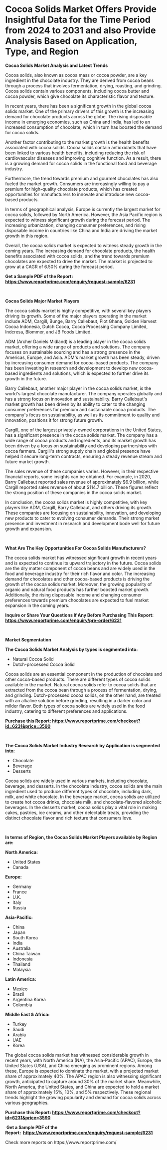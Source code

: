 <p><h1>Cocoa Solids Market Offers Provide Insightful Data for the Time Period from 2024 to 2031 and also Provide Analysis Based on Application, Type, and Region</h1></p><p><strong>Cocoa Solids Market Analysis and Latest Trends</strong></p>
<p><p>Cocoa solids, also known as cocoa mass or cocoa powder, are a key ingredient in the chocolate industry. They are derived from cocoa beans through a process that involves fermentation, drying, roasting, and grinding. Cocoa solids contain various components, including cocoa butter and cocoa powder, which give chocolate its characteristic flavor and texture.</p><p>In recent years, there has been a significant growth in the global cocoa solids market. One of the primary drivers of this growth is the increasing demand for chocolate products across the globe. The rising disposable income in emerging economies, such as China and India, has led to an increased consumption of chocolate, which in turn has boosted the demand for cocoa solids.</p><p>Another factor contributing to the market growth is the health benefits associated with cocoa solids. Cocoa solids contain antioxidants that have been linked to various health benefits, including reducing the risk of cardiovascular diseases and improving cognitive function. As a result, there is a growing demand for cocoa solids in the functional food and beverage industry.</p><p>Furthermore, the trend towards premium and gourmet chocolates has also fueled the market growth. Consumers are increasingly willing to pay a premium for high-quality chocolate products, which has created opportunities for manufacturers to innovate and introduce new cocoa-based products.</p><p>In terms of geographical analysis, Europe is currently the largest market for cocoa solids, followed by North America. However, the Asia Pacific region is expected to witness significant growth during the forecast period. The increasing urbanization, changing consumer preferences, and rising disposable income in countries like China and India are driving the market growth in this region.</p><p>Overall, the cocoa solids market is expected to witness steady growth in the coming years. The increasing demand for chocolate products, the health benefits associated with cocoa solids, and the trend towards premium chocolates are expected to drive the market. The market is projected to grow at a CAGR of 6.50% during the forecast period.</p></p>
<p><strong>Get a Sample PDF of the Report:&nbsp; <a href="https://www.reportprime.com/enquiry/request-sample/6231">https://www.reportprime.com/enquiry/request-sample/6231</a></strong></p>
<p>&nbsp;</p>
<p><strong>Cocoa Solids Major Market Players</strong></p>
<p><p>The cocoa solids market is highly competitive, with several key players driving its growth. Some of the major players operating in the market include ADM, Cargill, Bunge, Barry Callebaut, Plot Ghana, Golden Harvest Cocoa Indonesia, Dutch Cocoa, Cocoa Processing Company Limited, Indcresa, Blommer, and JB Foods Limited.</p><p>ADM (Archer Daniels Midland) is a leading player in the cocoa solids market, offering a wide range of products and solutions. The company focuses on sustainable sourcing and has a strong presence in the Americas, Europe, and Asia. ADM's market growth has been steady, driven by increasing consumer demand for cocoa-based products. The company has been investing in research and development to develop new cocoa-based ingredients and solutions, which is expected to further drive its growth in the future.</p><p>Barry Callebaut, another major player in the cocoa solids market, is the world's largest chocolate manufacturer. The company operates globally and has a strong focus on innovation and sustainability. Barry Callebaut's market growth has been driven by its ability to cater to the changing consumer preferences for premium and sustainable cocoa products. The company's focus on sustainability, as well as its commitment to quality and innovation, positions it for strong future growth.</p><p>Cargill, one of the largest privately-owned corporations in the United States, has a significant presence in the cocoa solids market. The company has a wide range of cocoa products and ingredients, and its market growth has been driven by a focus on sustainability and developing partnerships with cocoa farmers. Cargill's strong supply chain and global presence have helped it secure long-term contracts, ensuring a steady revenue stream and future market growth.</p><p>The sales revenue of these companies varies. However, in their respective financial reports, some insights can be obtained. For example, in 2020, Barry Callebaut reported sales revenue of approximately $6.9 billion, while Cargill reported sales revenue of about $114.7 billion. These figures reflect the strong position of these companies in the cocoa solids market.</p><p>In conclusion, the cocoa solids market is highly competitive, with key players like ADM, Cargill, Barry Callebaut, and others driving its growth. These companies are focusing on sustainability, innovation, and developing new products to cater to evolving consumer demands. Their strong market presence and investment in research and development bode well for future growth and expansion.</p></p>
<p>&nbsp;</p>
<p><strong>What Are The Key Opportunities For Cocoa Solids Manufacturers?</strong></p>
<p><p>The cocoa solids market has witnessed significant growth in recent years and is expected to continue its upward trajectory in the future. Cocoa solids are the dry matter component of cocoa beans and are widely used in the food and beverage industry for their rich flavor and color. The increasing demand for chocolates and other cocoa-based products is driving the growth of the cocoa solids market. Moreover, the growing popularity of organic and natural food products has further boosted market growth. Additionally, the rising disposable income and changing consumer preferences towards premium chocolates are expected to fuel market expansion in the coming years.</p></p>
<p><strong>Inquire or Share Your Questions If Any Before Purchasing This Report: <a href="https://www.reportprime.com/enquiry/pre-order/6231">https://www.reportprime.com/enquiry/pre-order/6231</a></strong></p>
<p>&nbsp;</p>
<p><strong>Market Segmentation</strong></p>
<p><strong>The Cocoa Solids Market Analysis by types is segmented into:</strong></p>
<p><ul><li>Natural Cocoa Solid</li><li>Dutch-processed Cocoa Solid</li></ul></p>
<p><p>Cocoa solids are an essential component in the production of chocolate and other cocoa-based products. There are different types of cocoa solids available in the market. Natural cocoa solids refer to cocoa solids that are extracted from the cocoa bean through a process of fermentation, drying, and grinding. Dutch-processed cocoa solids, on the other hand, are treated with an alkaline solution before grinding, resulting in a darker color and milder flavor. Both types of cocoa solids are widely used in the food industry, catering to different preferences and applications.</p></p>
<p><strong>Purchase this Report:&nbsp;<a href="https://www.reportprime.com/checkout?id=6231&price=3590">https://www.reportprime.com/checkout?id=6231&price=3590</a></strong></p>
<p>&nbsp;</p>
<p><strong>The Cocoa Solids Market Industry Research by Application is segmented into:</strong></p>
<p><ul><li>Chocolate</li><li>Beverage</li><li>Desserts</li></ul></p>
<p><p>Cocoa solids are widely used in various markets, including chocolate, beverage, and desserts. In the chocolate industry, cocoa solids are the main ingredient used to produce different types of chocolate, including dark, milk, and white chocolate. In the beverage market, cocoa solids are utilized to create hot cocoa drinks, chocolate milk, and chocolate-flavored alcoholic beverages. In the desserts market, cocoa solids play a vital role in making cakes, pastries, ice creams, and other delectable treats, providing the distinct chocolate flavor and rich texture that consumers love.</p></p>
<p>&nbsp;</p>
<p><strong>In terms of Region, the Cocoa Solids Market Players available by Region are:</strong></p>
<p>
    <p> <strong> North America: </strong>
        <ul>
            <li>United States</li>
            <li>Canada</li>
        </ul>
        </p> 
    <p> <strong> Europe: </strong>
        <ul>
            <li>Germany</li>
            <li>France</li>
            <li>U.K.</li>
            <li>Italy</li>
            <li>Russia</li>
        </ul>
        </p> 
    <p> <strong> Asia-Pacific: </strong>
        <ul>
            <li>China</li>
            <li>Japan</li>
            <li>South Korea</li>
            <li>India</li>
            <li>Australia</li>
            <li>China Taiwan</li>
            <li>Indonesia</li>
            <li>Thailand</li>
            <li>Malaysia</li>
        </ul>
        </p> 
    <p> <strong> Latin America: </strong>
        <ul>
            <li>Mexico</li>
            <li>Brazil</li>
            <li>Argentina Korea</li>
            <li>Colombia</li>
        </ul>
        </p> 
    <p> <strong> Middle East & Africa: </strong>
        <ul>
            <li>Turkey</li>
            <li>Saudi</li>
            <li>Arabia</li>
            <li>UAE</li>
            <li>Korea</li>
        </ul>
    </p>
    </p>
<p><p>The global cocoa solids market has witnessed considerable growth in recent years, with North America (NA), the Asia-Pacific (APAC), Europe, the United States (USA), and China emerging as prominent regions. Among these, Europe is expected to dominate the market, with a projected market share of approximately 40%. The APAC region is also witnessing significant growth, anticipated to capture around 30% of the market share. Meanwhile, North America, the United States, and China are expected to hold a market share of approximately 15%, 10%, and 5% respectively. These regional trends highlight the growing popularity and demand for cocoa solids across various geographies.</p></p>
<p><strong>Purchase this Report: <a href="https://www.reportprime.com/checkout?id=6231&price=3590">https://www.reportprime.com/checkout?id=6231&price=3590</a></strong></p>
<p>&nbsp;<strong>Get a Sample PDF of the Report:&nbsp;&nbsp;<a href="https://www.reportprime.com/enquiry/request-sample/6231">https://www.reportprime.com/enquiry/request-sample/6231</a></strong></p>
<p><strong></strong></p>
<p>Check more reports on https://www.reportprime.com/</p>